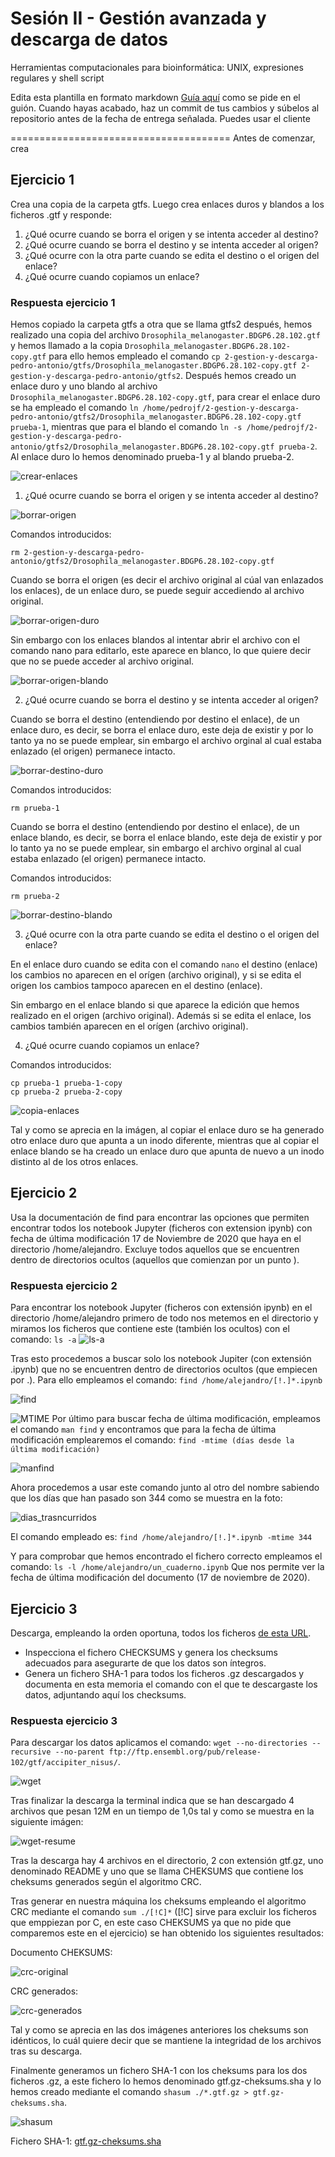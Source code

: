# Sesión II - Gestión avanzada y descarga de datos
Herramientas computacionales para bioinformática: UNIX, expresiones regulares y shell script

Edita esta plantilla en formato markdown [Guía aquí](https://guides.github.com/features/mastering-markdown/) como se pide en el guión. 
Cuando hayas acabado, haz un commit de tus cambios y súbelos al repositorio antes de la fecha de entrega señalada. 
Puedes usar el cliente 

======================================
Antes de comenzar, crea


## Ejercicio 1
Crea una copia de la carpeta gtfs. Luego crea enlaces duros y blandos a los ficheros .gtf y responde:

1. ¿Qué ocurre cuando se borra el origen y se intenta acceder al destino?
2. ¿Qué ocurre cuando se borra el destino y se intenta acceder al origen?
3. ¿Qué ocurre con la otra parte cuando se edita el destino o el origen del enlace?
4. ¿Qué ocurre cuando copiamos un enlace?

### Respuesta ejercicio 1

Hemos copiado la carpeta gtfs a otra que se llama gtfs2 después, hemos realizado una copia del archivo `Drosophila_melanogaster.BDGP6.28.102.gtf` y hemos llamado a la copia `Drosophila_melanogaster.BDGP6.28.102-copy.gtf` para ello hemos empleado el comando `cp 2-gestion-y-descarga-pedro-antonio/gtfs/Drosophila_melanogaster.BDGP6.28.102-copy.gtf 2-gestion-y-descarga-pedro-antonio/gtfs2`. Después hemos creado un enlace duro y uno blando al archivo `Drosophila_melanogaster.BDGP6.28.102-copy.gtf`, para crear el enlace duro se ha empleado el comando `ln /home/pedrojf/2-gestion-y-descarga-pedro-antonio/gtfs2/Drosophila_melanogaster.BDGP6.28.102-copy.gtf prueba-1`, mientras que para el blando el comando `ln -s /home/pedrojf/2-gestion-y-descarga-pedro-antonio/gtfs2/Drosophila_melanogaster.BDGP6.28.102-copy.gtf prueba-2`. Al enlace duro lo hemos denominado prueba-1 y al blando prueba-2. 

![crear-enlaces](images/crear-enlaces.jpg)

1. ¿Qué ocurre cuando se borra el origen y se intenta acceder al destino?

![borrar-origen](images/borrar-origen.png)

Comandos introducidos:

`rm 2-gestion-y-descarga-pedro-antonio/gtfs2/Drosophila_melanogaster.BDGP6.28.102-copy.gtf`

Cuando se borra el origen (es decir el archivo original al cúal van enlazados los enlaces), de un enlace duro, se puede seguir accediendo al archivo original.

![borrar-origen-duro](images/borrar-origen-duro.png)

Sin embargo con los enlaces blandos al intentar abrir el archivo con el comando nano para editarlo, este aparece en blanco, lo que quiere decir que no se puede acceder al archivo original.

![borrar-origen-blando](images/borrar-origen-blando.png)

2. ¿Qué ocurre cuando se borra el destino y se intenta acceder al origen?

Cuando se borra el destino (entendiendo por destino el enlace), de un enlace duro, es decir, se borra el enlace duro, este deja de existir y por lo tanto ya no se puede emplear, sin embargo el archivo orginal al cual estaba enlazado (el origen) permanece intacto.

![borrar-destino-duro](images/borrar-destino-duro.jpg)

Comandos introducidos:

`rm prueba-1`

Cuando se borra el destino (entendiendo por destino el enlace), de un enlace blando, es decir, se borra el enlace blando, este deja de existir y por lo tanto ya no se puede emplear, sin embargo el archivo orginal al cual estaba enlazado (el origen) permanece intacto.

Comandos introducidos:

`rm prueba-2`

![borrar-destino-blando](images/borrar-destino-blando.jpg)

3. ¿Qué ocurre con la otra parte cuando se edita el destino o el origen del enlace?

En el enlace duro cuando se edita con el comando `nano` el destino (enlace) los cambios no aparecen en el orígen (archivo original), y si se edita el origen los cambios tampoco aparecen en el destino (enlace).

Sin embargo en el enlace blando si que aparece la edición que hemos realizado en el origen (archivo original). Además si se edita el enlace, los cambios también aparecen en el orígen (archivo original).

4. ¿Qué ocurre cuando copiamos un enlace?

Comandos introducidos:

`cp prueba-1 prueba-1-copy`\
`cp prueba-2 prueba-2-copy`

![copia-enlaces](images/copia-enlaces.png)

Tal y como se aprecia en la imágen, al copiar el enlace duro se ha generado otro enlace duro que apunta a un inodo diferente, mientras que al copiar el enlace blando se ha creado un enlace duro que apunta de nuevo a un inodo distinto al de los otros enlaces.

## Ejercicio 2
Usa la documentación de find para encontrar las opciones que permiten encontrar todos los notebook Jupyter (ficheros con extension ipynb) con fecha de última modificación 17 de Noviembre de 2020 que haya en el directorio /home/alejandro. Excluye todos aquellos que se encuentren dentro de directorios ocultos (aquellos que comienzan por un punto ).




### Respuesta ejercicio 2
Para encontrar los notebook Jupyter (ficheros con extensión ipynb) en el directorio /home/alejandro primero de todo nos metemos en el directorio y miramos los ficheros que contiene este (también los ocultos) con el comando: `ls -a`
![ls-a](images/ls-a.PNG)


Tras esto procedemos a buscar solo los notebook Jupiter (con extensión .ipynb) que no se encuentren dentro de directorios ocultos (que empiecen por .). Para ello empleamos el comando: 
`find /home/alejandro/[!.]*.ipynb`

![find](images/find.PNG)

![MTIME](images/MTIME.PNG)
Por último para buscar fecha de última modificación, empleamos el comando `man find` y encontramos que para la fecha de última modificación emplearemos el comando: 
`find -mtime (días desde la última modificación)`

![manfind](images/manfind.png)

Ahora procedemos a usar este comando junto al otro del nombre sabiendo que los días que han pasado son 344 como se muestra en la foto:

![dias_trasncurridos](images/dias_trasncurridos.PNG)

El comando empleado es:
`find /home/alejandro/[!.]*.ipynb -mtime 344`

Y para comprobar que hemos encontrado el fichero correcto empleamos el comando:
`ls -l /home/alejandro/un_cuaderno.ipynb`
Que nos permite ver la fecha de última modificación del documento (17 de noviembre de 2020). 




## Ejercicio 3
Descarga, empleando la orden oportuna, todos los ficheros [de esta URL](ftp://ftp.ensembl.org/pub/release-102/gtf/accipiter_nisus/). 
- Inspecciona el fichero CHECKSUMS y genera los checksums adecuados para asegurarte de que los datos son íntegros. 
- Genera un fichero SHA-1 para todos los ficheros .gz descargados y documenta en esta memoria el comando con el que te descargaste los datos, adjuntando aquí los checksums. 


### Respuesta ejercicio 3

Para descargar los datos aplicamos el comando:
`wget --no-directories --recursive --no-parent ftp://ftp.ensembl.org/pub/release-102/gtf/accipiter_nisus/`.

![wget](images/wget.jpg)

Tras finalizar la descarga la terminal indica que se han descargado 4 archivos que pesan 12M en un tiempo de 1,0s tal y como se muestra en la siguiente imágen:

![wget-resume](images/wget-resume.jpg)

Tras la descarga hay 4 archivos en el directorio, 2 con extensión gtf.gz, uno denominado README y uno que se llama CHEKSUMS que contiene los cheksums generados según el algoritmo CRC.

Tras generar en nuestra máquina los cheksums empleando el algoritmo CRC mediante el comando `sum ./[!C]*` ([!C] sirve para excluir los ficheros que emppiezan por C, en este caso CHEKSUMS ya que no pide que comparemos este en el ejercicio) se han obtenido los siguientes resultados:

Documento CHEKSUMS:

![crc-original](images/crc-original.PNG)

CRC generados:

![crc-generados](images/crc-generado.PNG)

Tal y como se aprecia en las dos imágenes anteriores los cheksums son idénticos, lo cuál quiere decir que se mantiene la integridad de los archivos tras su descarga.

Finalmente generamos un fichero SHA-1 con los cheksums para los dos ficheros .gz, a este fichero lo hemos denominado gtf.gz-cheksums.sha y lo hemos creado mediante el comando `shasum ./*.gtf.gz > gtf.gz-cheksums.sha`.

![shasum](images/shasum.PNG)

Fichero SHA-1: [gtf.gz-cheksums.sha](documents/gtf.gz-cheksums.sha)
